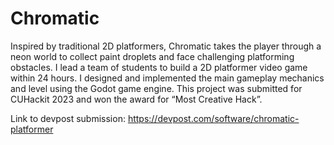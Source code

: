 # Chromatic
Inspired by traditional 2D platformers, Chromatic takes the player through a neon world to
collect paint droplets and face challenging platforming obstacles.
I lead a team of students to build a 2D platformer video game within 24 hours. I designed and implemented the main gameplay mechanics and level using the Godot game engine. This project was submitted for CUHackit 2023 and won the award for “Most Creative Hack”.

Link to devpost submission: https://devpost.com/software/chromatic-platformer
